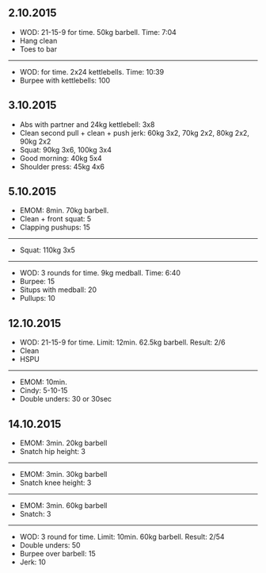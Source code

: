 ## 2.10.2015

* WOD: 21-15-9 for time. 50kg barbell. Time: 7:04
* Hang clean
* Toes to bar

---

* WOD: for time. 2x24 kettlebells. Time: 10:39
* Burpee with kettlebells: 100

## 3.10.2015

* Abs with partner and 24kg kettlebell: 3x8
* Clean second pull + clean + push jerk: 60kg 3x2, 70kg 2x2, 80kg 2x2, 90kg 2x2
* Squat: 90kg 3x6, 100kg 3x4
* Good morning: 40kg 5x4
* Shoulder press: 45kg 4x6

## 5.10.2015

* EMOM: 8min. 70kg barbell.
* Clean + front squat: 5
* Clapping pushups: 15

---

* Squat: 110kg 3x5

---

* WOD: 3 rounds for time. 9kg medball. Time: 6:40
* Burpee: 15
* Situps with medball: 20
* Pullups: 10

## 12.10.2015

* WOD: 21-15-9 for time. Limit: 12min. 62.5kg barbell. Result: 2/6
* Clean
* HSPU

---

* EMOM: 10min.
* Cindy: 5-10-15
* Double unders: 30 or 30sec

## 14.10.2015

* EMOM: 3min. 20kg barbell
* Snatch hip height: 3

---

* EMOM: 3min. 30kg barbell
* Snatch knee height: 3

---

* EMOM: 3min. 60kg barbell
* Snatch: 3

---

* WOD: 3 round for time. Limit: 10min. 60kg barbell. Result: 2/54
* Double unders: 50
* Burpee over barbell: 15
* Jerk: 10
